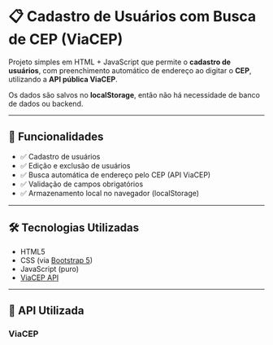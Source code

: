 # 📋 Cadastro de Usuários com Busca de CEP (ViaCEP)

Projeto simples em HTML + JavaScript que permite o **cadastro de usuários**, com preenchimento automático de endereço ao digitar o **CEP**, utilizando a **API pública ViaCEP**.

Os dados são salvos no **localStorage**, então não há necessidade de banco de dados ou backend.

---

## 🚀 Funcionalidades

- ✅ Cadastro de usuários
- ✅ Edição e exclusão de usuários
- ✅ Busca automática de endereço pelo CEP (API ViaCEP)
- ✅ Validação de campos obrigatórios
- ✅ Armazenamento local no navegador (localStorage)

---

## 🛠️ Tecnologias Utilizadas

- HTML5
- CSS (via [Bootstrap 5](https://getbootstrap.com))
- JavaScript (puro)
- [ViaCEP API](https://viacep.com.br)

---

## 🔗 API Utilizada

### ViaCEP
